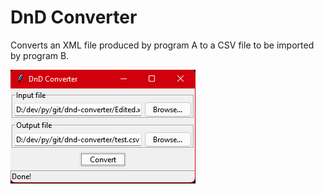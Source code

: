 # DnD Converter

Converts an XML file produced by program A to a CSV file to be imported by program B.

![Screenshot](dnd_converter.png)